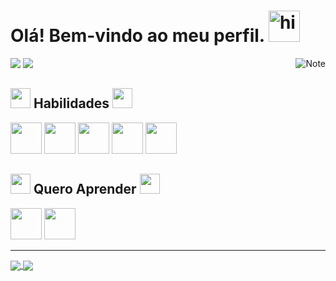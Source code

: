 <h1> Olá! Bem-vindo ao meu perfil. <img src="https://user-images.githubusercontent.com/1303154/88677602-1635ba80-d120-11ea-84d8-d263ba5fc3c0.gif" width="50px" alt="hi"></h1> 


<img alt="Note" src="https://github.com/FabioPenedo/image/blob/master/computer-illustration.png" align="right"/>


 <div>
  <a href="https://www.linkedin.com/in/FabioPenedo/" target="_blank"><img src="https://img.shields.io/badge/-LinkedIn-%230077B5?style=for-the-badge&logo=linkedin&logoColor=white" target="_blank"></a>
  <a href = "mailto:fabiopenedo21@gmail.com"><img src="https://img.shields.io/badge/Gmail-D14836?style=for-the-badge&logo=gmail&logoColor=white" ></a>
 
</div> 
  
  
<h2> <img src = "https://media2.giphy.com/media/QssGEmpkyEOhBCb7e1/giphy.gif?cid=ecf05e47a0n3gi1bfqntqmob8g9aid1oyj2wr3ds3mg700bl&rid=giphy.gif" width = 32px> Habilidades <img src = "https://media2.giphy.com/media/QssGEmpkyEOhBCb7e1/giphy.gif?cid=ecf05e47a0n3gi1bfqntqmob8g9aid1oyj2wr3ds3mg700bl&rid=giphy.gif" width = 32px> </h2>

<div>
     <img src="https://cdn.jsdelivr.net/gh/devicons/devicon/icons/html5/html5-original-wordmark.svg" width="50" />
     <img src="https://cdn.jsdelivr.net/gh/devicons/devicon/icons/css3/css3-original-wordmark.svg" width="50"  />
     <img src="https://cdn.jsdelivr.net/gh/devicons/devicon/icons/javascript/javascript-original.svg" width="50"  />
     <img src="https://cdn.jsdelivr.net/gh/devicons/devicon/icons/typescript/typescript-original.svg" width="50"  />
     <img src="https://cdn.jsdelivr.net/gh/devicons/devicon/icons/git/git-plain.svg" width="50" />
</div>


<h2> <img src = "https://media2.giphy.com/media/QssGEmpkyEOhBCb7e1/giphy.gif?cid=ecf05e47a0n3gi1bfqntqmob8g9aid1oyj2wr3ds3mg700bl&rid=giphy.gif" width = 32px> Quero Aprender <img src = "https://media2.giphy.com/media/QssGEmpkyEOhBCb7e1/giphy.gif?cid=ecf05e47a0n3gi1bfqntqmob8g9aid1oyj2wr3ds3mg700bl&rid=giphy.gif" width = 32px> </h2>

<div>
     <img src="https://cdn.jsdelivr.net/gh/devicons/devicon/icons/nodejs/nodejs-original-wordmark.svg" width="50" />
     <img src="https://cdn.jsdelivr.net/gh/devicons/devicon/icons/react/react-original-wordmark.svg" width="50" />
</div>

<hr>
  
<a href="https://github.com/FabioPenedo">
  <img align="center" src="https://github-readme-stats.vercel.app/api?username=FabioPenedo&show_icons=true&theme=merko" />
</a>
<a href="https://github.com/FabioPenedo">
  <img align="center" src="https://github-readme-stats.vercel.app/api/top-langs/?username=FabioPenedo&layout=compact&show_icons=true&theme=merko" />
</a>




 
 
 
 

<!--
**FabioPenedo/FabioPenedo** is a ✨ _special_ ✨ repository because its `README.md` (this file) appears on your GitHub profile.

Here are some ideas to get you started:

- 🔭 I’m currently working on ...
- 🌱 I’m currently learning ...
- 👯 I’m looking to collaborate on ...
- 🤔 I’m looking for help with ...
- 💬 Ask me about ...
- 📫 How to reach me: ...
- 😄 Pronouns: ...
- ⚡ Fun fact: ...
-->
